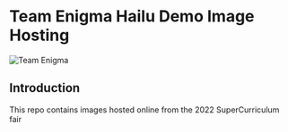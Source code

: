 # Team Enigma Hailu Demo Image Hosting

![Team Enigma](https://img.shields.io/badge/Team%20Enigma-Harrow%20School-blue)

## Introduction
This repo contains images hosted online from the 2022 SuperCurriculum fair

